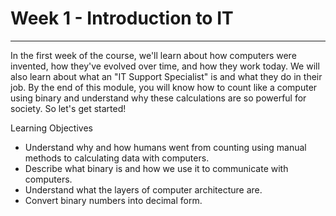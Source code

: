 # Week 1 - Introduction to IT
-----------------------------
In the first week of the course, we'll learn about how computers were invented, how they've evolved over time, and how they work today. We will also learn about what an "IT Support Specialist" is and what they do in their job. By the end of this module, you will know how to count like a computer using binary and understand why these calculations are so powerful for society. So let's get started!

Learning Objectives
* Understand why and how humans went from counting using manual methods to calculating data with computers.
* Describe what binary is and how we use it to communicate with computers.
* Understand what the layers of computer architecture are.
* Convert binary numbers into decimal form.
